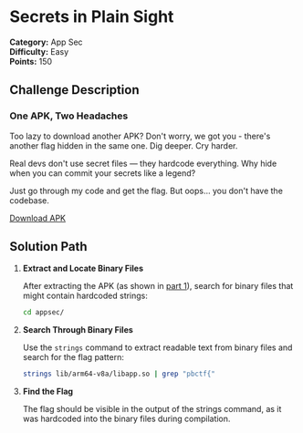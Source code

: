 # Secrets in Plain Sight

**Category:** App Sec  
**Difficulty:** Easy  
**Points:** 150  

## Challenge Description

### One APK, Two Headaches

Too lazy to download another APK?
Don't worry, we got you - there's another flag hidden in the same one.
Dig deeper. Cry harder. 

Real devs don't use secret files — they hardcode everything.
Why hide when you can commit your secrets like a legend?

Just go through my code and get the flag.
But oops… you don't have the codebase.

[Download APK](/appsec/pbctf.apk)

## Solution Path

1. **Extract and Locate Binary Files**
   
   After extracting the APK (as shown in [part 1](/appsec/No_hint_just_APK/README.md)), search for binary files that might contain hardcoded strings:
   
   ```sh
   cd appsec/
   ```

2. **Search Through Binary Files**
   
   Use the `strings` command to extract readable text from binary files and search for the flag pattern:
   
   ```sh
   strings lib/arm64-v8a/libapp.so | grep "pbctf{" 
   ```

3. **Find the Flag**
   
   The flag should be visible in the output of the strings command, as it was hardcoded into the binary files during compilation.

